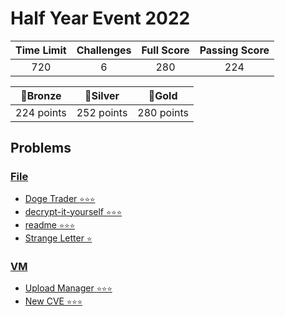 # Half Year Event 2022

| Time Limit | Challenges | Full Score | Passing Score |
| :--------: | :--------: | :--------: | :-----------: |
|    720     |     6      |    280     |      224      |

|  🥉Bronze  |  🥈Silver  |   🥇Gold   |
| :--------: | :--------: | :--------: |
| 224 points | 252 points | 280 points |

## Problems

### [File](File)

- [Doge Trader `⭐⭐⭐`](File/Doge-Trader)
- [decrypt-it-yourself `⭐⭐⭐`](File/decrypt-it-yourself)
- [readme `⭐⭐⭐`](File/readme)
- [Strange Letter `⭐`](File/Strange-Letter)

### [VM](VM)

- [Upload Manager `⭐⭐⭐`](VM)
- [New CVE `⭐⭐⭐`](VM)

